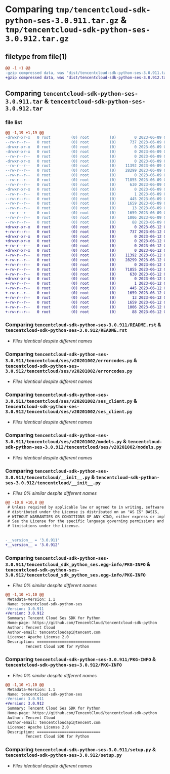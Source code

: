 # Comparing `tmp/tencentcloud-sdk-python-ses-3.0.911.tar.gz` & `tmp/tencentcloud-sdk-python-ses-3.0.912.tar.gz`

## filetype from file(1)

```diff
@@ -1 +1 @@
-gzip compressed data, was "dist/tencentcloud-sdk-python-ses-3.0.911.tar", last modified: Fri Jun  9 02:25:38 2023, max compression
+gzip compressed data, was "dist/tencentcloud-sdk-python-ses-3.0.912.tar", last modified: Mon Jun 12 03:10:24 2023, max compression
```

## Comparing `tencentcloud-sdk-python-ses-3.0.911.tar` & `tencentcloud-sdk-python-ses-3.0.912.tar`

### file list

```diff
@@ -1,19 +1,19 @@
-drwxr-xr-x   0 root         (0) root         (0)        0 2023-06-09 02:25:38.000000 tencentcloud-sdk-python-ses-3.0.911/
--rw-r--r--   0 root         (0) root         (0)      737 2023-06-09 02:25:38.000000 tencentcloud-sdk-python-ses-3.0.911/README.rst
-drwxr-xr-x   0 root         (0) root         (0)        0 2023-06-09 02:25:38.000000 tencentcloud-sdk-python-ses-3.0.911/tencentcloud/
-drwxr-xr-x   0 root         (0) root         (0)        0 2023-06-09 02:25:38.000000 tencentcloud-sdk-python-ses-3.0.911/tencentcloud/ses/
--rw-r--r--   0 root         (0) root         (0)        0 2023-06-09 02:25:38.000000 tencentcloud-sdk-python-ses-3.0.911/tencentcloud/ses/__init__.py
-drwxr-xr-x   0 root         (0) root         (0)        0 2023-06-09 02:25:38.000000 tencentcloud-sdk-python-ses-3.0.911/tencentcloud/ses/v20201002/
--rw-r--r--   0 root         (0) root         (0)    11392 2023-06-09 02:25:38.000000 tencentcloud-sdk-python-ses-3.0.911/tencentcloud/ses/v20201002/errorcodes.py
--rw-r--r--   0 root         (0) root         (0)    28299 2023-06-09 02:25:38.000000 tencentcloud-sdk-python-ses-3.0.911/tencentcloud/ses/v20201002/ses_client.py
--rw-r--r--   0 root         (0) root         (0)        0 2023-06-09 02:25:38.000000 tencentcloud-sdk-python-ses-3.0.911/tencentcloud/ses/v20201002/__init__.py
--rw-r--r--   0 root         (0) root         (0)    71855 2023-06-09 02:25:38.000000 tencentcloud-sdk-python-ses-3.0.911/tencentcloud/ses/v20201002/models.py
--rw-r--r--   0 root         (0) root         (0)      630 2023-06-09 02:25:38.000000 tencentcloud-sdk-python-ses-3.0.911/tencentcloud/__init__.py
-drwxr-xr-x   0 root         (0) root         (0)        0 2023-06-09 02:25:38.000000 tencentcloud-sdk-python-ses-3.0.911/tencentcloud_sdk_python_ses.egg-info/
--rw-r--r--   0 root         (0) root         (0)        1 2023-06-09 02:25:38.000000 tencentcloud-sdk-python-ses-3.0.911/tencentcloud_sdk_python_ses.egg-info/dependency_links.txt
--rw-r--r--   0 root         (0) root         (0)      445 2023-06-09 02:25:38.000000 tencentcloud-sdk-python-ses-3.0.911/tencentcloud_sdk_python_ses.egg-info/SOURCES.txt
--rw-r--r--   0 root         (0) root         (0)     1659 2023-06-09 02:25:38.000000 tencentcloud-sdk-python-ses-3.0.911/tencentcloud_sdk_python_ses.egg-info/PKG-INFO
--rw-r--r--   0 root         (0) root         (0)       13 2023-06-09 02:25:38.000000 tencentcloud-sdk-python-ses-3.0.911/tencentcloud_sdk_python_ses.egg-info/top_level.txt
--rw-r--r--   0 root         (0) root         (0)     1659 2023-06-09 02:25:38.000000 tencentcloud-sdk-python-ses-3.0.911/PKG-INFO
--rw-r--r--   0 root         (0) root         (0)     1006 2023-06-09 02:25:38.000000 tencentcloud-sdk-python-ses-3.0.911/setup.py
--rw-r--r--   0 root         (0) root         (0)       88 2023-06-09 02:25:38.000000 tencentcloud-sdk-python-ses-3.0.911/setup.cfg
+drwxr-xr-x   0 root         (0) root         (0)        0 2023-06-12 03:10:24.000000 tencentcloud-sdk-python-ses-3.0.912/
+-rw-r--r--   0 root         (0) root         (0)      737 2023-06-12 03:10:24.000000 tencentcloud-sdk-python-ses-3.0.912/README.rst
+drwxr-xr-x   0 root         (0) root         (0)        0 2023-06-12 03:10:24.000000 tencentcloud-sdk-python-ses-3.0.912/tencentcloud/
+drwxr-xr-x   0 root         (0) root         (0)        0 2023-06-12 03:10:24.000000 tencentcloud-sdk-python-ses-3.0.912/tencentcloud/ses/
+-rw-r--r--   0 root         (0) root         (0)        0 2023-06-12 03:10:24.000000 tencentcloud-sdk-python-ses-3.0.912/tencentcloud/ses/__init__.py
+drwxr-xr-x   0 root         (0) root         (0)        0 2023-06-12 03:10:24.000000 tencentcloud-sdk-python-ses-3.0.912/tencentcloud/ses/v20201002/
+-rw-r--r--   0 root         (0) root         (0)    11392 2023-06-12 03:10:24.000000 tencentcloud-sdk-python-ses-3.0.912/tencentcloud/ses/v20201002/errorcodes.py
+-rw-r--r--   0 root         (0) root         (0)    28299 2023-06-12 03:10:24.000000 tencentcloud-sdk-python-ses-3.0.912/tencentcloud/ses/v20201002/ses_client.py
+-rw-r--r--   0 root         (0) root         (0)        0 2023-06-12 03:10:24.000000 tencentcloud-sdk-python-ses-3.0.912/tencentcloud/ses/v20201002/__init__.py
+-rw-r--r--   0 root         (0) root         (0)    71855 2023-06-12 03:10:24.000000 tencentcloud-sdk-python-ses-3.0.912/tencentcloud/ses/v20201002/models.py
+-rw-r--r--   0 root         (0) root         (0)      630 2023-06-12 03:10:24.000000 tencentcloud-sdk-python-ses-3.0.912/tencentcloud/__init__.py
+drwxr-xr-x   0 root         (0) root         (0)        0 2023-06-12 03:10:24.000000 tencentcloud-sdk-python-ses-3.0.912/tencentcloud_sdk_python_ses.egg-info/
+-rw-r--r--   0 root         (0) root         (0)        1 2023-06-12 03:10:24.000000 tencentcloud-sdk-python-ses-3.0.912/tencentcloud_sdk_python_ses.egg-info/dependency_links.txt
+-rw-r--r--   0 root         (0) root         (0)      445 2023-06-12 03:10:24.000000 tencentcloud-sdk-python-ses-3.0.912/tencentcloud_sdk_python_ses.egg-info/SOURCES.txt
+-rw-r--r--   0 root         (0) root         (0)     1659 2023-06-12 03:10:24.000000 tencentcloud-sdk-python-ses-3.0.912/tencentcloud_sdk_python_ses.egg-info/PKG-INFO
+-rw-r--r--   0 root         (0) root         (0)       13 2023-06-12 03:10:24.000000 tencentcloud-sdk-python-ses-3.0.912/tencentcloud_sdk_python_ses.egg-info/top_level.txt
+-rw-r--r--   0 root         (0) root         (0)     1659 2023-06-12 03:10:24.000000 tencentcloud-sdk-python-ses-3.0.912/PKG-INFO
+-rw-r--r--   0 root         (0) root         (0)     1006 2023-06-12 03:10:24.000000 tencentcloud-sdk-python-ses-3.0.912/setup.py
+-rw-r--r--   0 root         (0) root         (0)       88 2023-06-12 03:10:24.000000 tencentcloud-sdk-python-ses-3.0.912/setup.cfg
```

### Comparing `tencentcloud-sdk-python-ses-3.0.911/README.rst` & `tencentcloud-sdk-python-ses-3.0.912/README.rst`

 * *Files identical despite different names*

### Comparing `tencentcloud-sdk-python-ses-3.0.911/tencentcloud/ses/v20201002/errorcodes.py` & `tencentcloud-sdk-python-ses-3.0.912/tencentcloud/ses/v20201002/errorcodes.py`

 * *Files identical despite different names*

### Comparing `tencentcloud-sdk-python-ses-3.0.911/tencentcloud/ses/v20201002/ses_client.py` & `tencentcloud-sdk-python-ses-3.0.912/tencentcloud/ses/v20201002/ses_client.py`

 * *Files identical despite different names*

### Comparing `tencentcloud-sdk-python-ses-3.0.911/tencentcloud/ses/v20201002/models.py` & `tencentcloud-sdk-python-ses-3.0.912/tencentcloud/ses/v20201002/models.py`

 * *Files identical despite different names*

### Comparing `tencentcloud-sdk-python-ses-3.0.911/tencentcloud/__init__.py` & `tencentcloud-sdk-python-ses-3.0.912/tencentcloud/__init__.py`

 * *Files 0% similar despite different names*

```diff
@@ -10,8 +10,8 @@
 # Unless required by applicable law or agreed to in writing, software
 # distributed under the License is distributed on an "AS IS" BASIS,
 # WITHOUT WARRANTIES OR CONDITIONS OF ANY KIND, either express or implied.
 # See the License for the specific language governing permissions and
 # limitations under the License.
 
 
-__version__ = '3.0.911'
+__version__ = '3.0.912'
```

### Comparing `tencentcloud-sdk-python-ses-3.0.911/tencentcloud_sdk_python_ses.egg-info/PKG-INFO` & `tencentcloud-sdk-python-ses-3.0.912/tencentcloud_sdk_python_ses.egg-info/PKG-INFO`

 * *Files 0% similar despite different names*

```diff
@@ -1,10 +1,10 @@
 Metadata-Version: 1.1
 Name: tencentcloud-sdk-python-ses
-Version: 3.0.911
+Version: 3.0.912
 Summary: Tencent Cloud Ses SDK for Python
 Home-page: https://github.com/TencentCloud/tencentcloud-sdk-python
 Author: Tencent Cloud
 Author-email: tencentcloudapi@tencent.com
 License: Apache License 2.0
 Description: ============================
         Tencent Cloud SDK for Python
```

### Comparing `tencentcloud-sdk-python-ses-3.0.911/PKG-INFO` & `tencentcloud-sdk-python-ses-3.0.912/PKG-INFO`

 * *Files 0% similar despite different names*

```diff
@@ -1,10 +1,10 @@
 Metadata-Version: 1.1
 Name: tencentcloud-sdk-python-ses
-Version: 3.0.911
+Version: 3.0.912
 Summary: Tencent Cloud Ses SDK for Python
 Home-page: https://github.com/TencentCloud/tencentcloud-sdk-python
 Author: Tencent Cloud
 Author-email: tencentcloudapi@tencent.com
 License: Apache License 2.0
 Description: ============================
         Tencent Cloud SDK for Python
```

### Comparing `tencentcloud-sdk-python-ses-3.0.911/setup.py` & `tencentcloud-sdk-python-ses-3.0.912/setup.py`

 * *Files identical despite different names*

